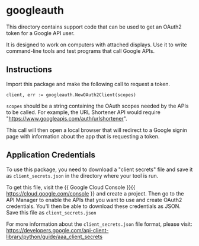 # googleauth

This directory contains support code that can be used to get an OAuth2 token for a Google API user.

It is designed to work on computers with attached displays. 
Use it to write command-line tools and test programs that call Google APIs.

## Instructions 

Import this package and make the following call to request a token.

	client, err := googleauth.NewOAuth2Client(scopes)

`scopes` should be a string containing the OAuth scopes needed by the APIs to be called.
For example, the URL Shortener API would require "https://www.googleapis.com/auth/urlshortener".

This call will then open a local browser that will redirect to a Google signin page
with information about the app that is requesting a token.

## Application Credentials

To use this package, you need to download a "client secrets" file and
save it as `client_secrets.json` in the directory where your tool is run.

To get this file, visit the {{ Google Cloud Console }}{{ https://cloud.google.com/console }}
and create a project. Then go to the API Manager to enable the APIs that you want to use 
and create OAuth2 credentials. You'll then be able to download these credentials
as JSON. Save this file as `client_secrets.json`

For more information about the `client_secrets.json` file format, please visit:
https://developers.google.com/api-client-library/python/guide/aaa_client_secrets
